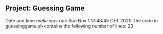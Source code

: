 ## Project: Guessing Game

Date and time *make* was run:
Sun Nov  1 17:48:45 CET 2020
The code in guessinggame.sh contains the following number of lines:
23
